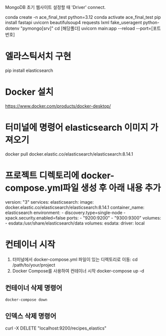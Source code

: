MongoDB 초기 웹사이트 설정할 때 'Driver' connect.

conda create -n ace_final_test python=3.12
conda activate ace_final_test
pip install fastapi uvicorn beautifulsoup4 requests lxml fake_useragent python-dotenv "pymongo[srv]"
cd [해당폴더]
uvicorn main:app --reload --port=[포트번호]

# 엘라스틱서치 구현

pip install elasticsearch

# Docker 설치

https://www.docker.com/products/docker-desktop/

# 터미널에 명령어 elasticsearch 이미지 가져오기

docker pull docker.elastic.co/elasticsearch/elasticsearch:8.14.1

# 프로젝트 디렉토리에 docker-compose.yml파일 생성 후 아래 내용 추가

version: "3"
services:
elasticsearch:
image: docker.elastic.co/elasticsearch/elasticsearch:8.14.1
container_name: elasticsearch
environment: - discovery.type=single-node - xpack.security.enabled=false
ports: - "9200:9200" - "9300:9300"
volumes: - esdata:/usr/share/elasticsearch/data
volumes:
esdata:
driver: local

# 컨테이너 시작

1. 터미널에서 docker-compose.yml 파일이 있는 디렉토리로 이동:
   cd /path/to/your/project
2. Docker Compose를 사용하여 컨테이너 시작
   docker-compose up -d

## 컨테이너 삭제 명령어

    docker-compose down

## 인덱스 삭제 명령어

curl -X DELETE "localhost:9200/recipes_elastics"
